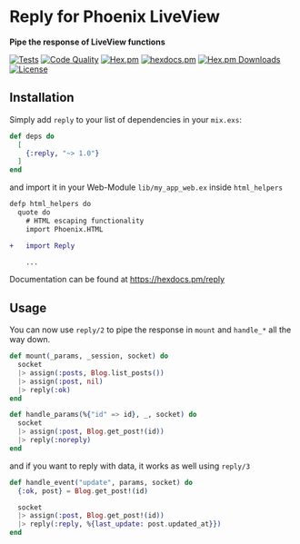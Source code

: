 # Reply for Phoenix LiveView

**Pipe the response of LiveView functions**

[![Tests](https://github.com/sorax/reply/actions/workflows/test.yml/badge.svg)](https://github.com/sorax/reply/actions/workflows/test.yml)
[![Code Quality](https://github.com/sorax/reply/actions/workflows/quality.yml/badge.svg)](https://github.com/sorax/reply/actions/workflows/quality.yml)
[![Hex.pm](https://img.shields.io/hexpm/v/reply.svg)](https://hex.pm/packages/reply)
[![hexdocs.pm](https://img.shields.io/badge/docs-1.0.0-brightgreen.svg)](https://hexdocs.pm/reply/1.0.0/Reply.html)
[![Hex.pm Downloads](https://img.shields.io/hexpm/dt/reply)](https://hex.pm/packages/reply)
[![License](https://img.shields.io/hexpm/l/reply.svg)](https://github.com/sorax/reply/blob/min/LICENSE.md)

## Installation

Simply add `reply` to your list of dependencies in your `mix.exs`:

```elixir
def deps do
  [
    {:reply, "~> 1.0"}
  ]
end
```

and import it in your Web-Module `lib/my_app_web.ex` inside `html_helpers`

```diff
defp html_helpers do
  quote do
    # HTML escaping functionality
    import Phoenix.HTML

+   import Reply

    ...
```

Documentation can be found at https://hexdocs.pm/reply

## Usage

You can now use `reply/2` to pipe the response in `mount` and `handle_*` all the way down.

```elixir
def mount(_params, _session, socket) do
  socket
  |> assign(:posts, Blog.list_posts())
  |> assign(:post, nil)
  |> reply(:ok)
end

def handle_params(%{"id" => id}, _, socket) do
  socket
  |> assign(:post, Blog.get_post!(id))
  |> reply(:noreply)
end
```

and if you want to reply with data, it works as well using `reply/3`

```elixir
def handle_event("update", params, socket) do
  {:ok, post} = Blog.get_post!(id)

  socket
  |> assign(:post, Blog.get_post!(id))
  |> reply(:reply, %{last_update: post.updated_at}})
end
```
